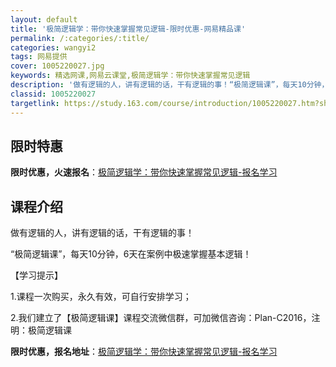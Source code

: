 ```yaml
---
layout: default
title: '极简逻辑学：带你快速掌握常见逻辑-限时优惠-网易精品课'
permalink: /:categories/:title/
categories: wangyi2
tags: 网易提供
cover: 1005220027.jpg
keywords: 精选网课,网易云课堂,极简逻辑学：带你快速掌握常见逻辑
description: '做有逻辑的人，讲有逻辑的话，干有逻辑的事！“极简逻辑课”，每天10分钟，6天在案例中极速掌握基本逻辑！【学习提示】1.课'
classid: 1005220027
targetlink: https://study.163.com/course/introduction/1005220027.htm?share=1&shareId=1025206652&utm_campaign=share&utm_medium=iphoneShare&utm_source=&utm_u=1025206652
---
```


## 限时特惠

**限时优惠，火速报名**：[极简逻辑学：带你快速掌握常见逻辑-报名学习](https://study.163.com/course/introduction/1005220027.htm?share=1&shareId=1025206652&utm_campaign=share&utm_medium=iphoneShare&utm_source=&utm_u=1025206652)

## 课程介绍

做有逻辑的人，讲有逻辑的话，干有逻辑的事！

“极简逻辑课”，每天10分钟，6天在案例中极速掌握基本逻辑！      



【学习提示】

1.课程一次购买，永久有效，可自行安排学习；

2.我们建立了【极简逻辑课】课程交流微信群，可加微信咨询：Plan-C2016，注明：极简逻辑课

**限时优惠，报名地址**：[极简逻辑学：带你快速掌握常见逻辑-报名学习](https://study.163.com/course/introduction/1005220027.htm?share=1&shareId=1025206652&utm_campaign=share&utm_medium=iphoneShare&utm_source=&utm_u=1025206652)

